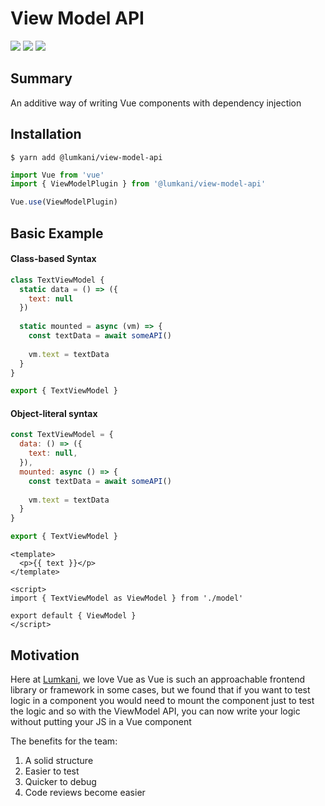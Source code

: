 # View Model API

![](https://img.shields.io/npm/v/@lumkani/view-model-api)
![](https://img.shields.io/npm/dw/@lumkani/view-model-api)
![](https://img.shields.io/github/issues/Lumkani/vue-view-model-api)

## Summary

An additive way of writing Vue components with dependency injection

## Installation

```shell
$ yarn add @lumkani/view-model-api
```

```javascript
import Vue from 'vue'
import { ViewModelPlugin } from '@lumkani/view-model-api'

Vue.use(ViewModelPlugin)
```

## Basic Example

#### Class-based Syntax
```javascript
class TextViewModel {
  static data = () => ({
    text: null
  })
  
  static mounted = async (vm) => {
    const textData = await someAPI()
    
    vm.text = textData
  }
}

export { TextViewModel }
```
#### Object-literal syntax

```javascript
const TextViewModel = {
  data: () => ({
    text: null,
  }),
  mounted: async () => {
    const textData = await someAPI()
    
    vm.text = textData
  }
}

export { TextViewModel }
```

```vue
<template>
  <p>{{ text }}</p>
</template>

<script>
import { TextViewModel as ViewModel } from './model'

export default { ViewModel }
</script>
```

## Motivation

Here at [Lumkani](https://lumkani.com), we love Vue as Vue is such an approachable frontend library or framework in some cases, but we found that if you want to test logic in a component you would need to mount the component just to test the logic and so with the ViewModel API, you can now write your logic without putting your JS in a Vue component

The benefits for the team:

1. A solid structure
2. Easier to test
3. Quicker to debug
4. Code reviews become easier
